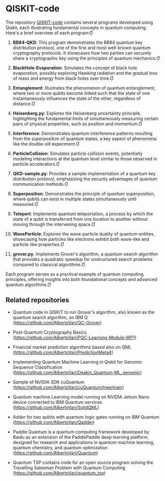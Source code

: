 # QISKIT-code

The repository [QISKIT-code](https://github.com/AlbertoVari/QISKIT-code) contains several programs developed using Qiskit, each illustrating fundamental concepts in quantum computing. Here's a brief overview of each program:

1. **BB84-QKD**: This program demonstrates the BB84 quantum key distribution protocol, one of the first and most well-known quantum cryptography protocols. It showcases how two parties can securely share a cryptographic key using the principles of quantum mechanics.

2. **BlackHole-Evaporation**: Simulates the concept of black hole evaporation, possibly exploring Hawking radiation and the gradual loss of mass and energy from black holes over time.

3. **Entanglement**: Illustrates the phenomenon of quantum entanglement, where two or more qubits become linked such that the state of one instantaneously influences the state of the other, regardless of distance.

4. **Heisenberg.py**: Explores the Heisenberg uncertainty principle, highlighting the fundamental limits of simultaneously measuring certain pairs of physical properties, such as position and momentum.

5. **Interference**: Demonstrates quantum interference patterns resulting from the superposition of quantum states, a key aspect of phenomena like the double-slit experiment.

6. **ParticleCollision**: Simulates particle collision events, potentially modeling interactions at the quantum level similar to those observed in particle accelerators.

7. **QKD-sample.py**: Provides a sample implementation of a quantum key distribution protocol, emphasizing the security advantages of quantum communication methods.

8. **Superposition**: Demonstrates the principle of quantum superposition, where qubits can exist in multiple states simultaneously until measured.

9. **Teleport**: Implements quantum teleportation, a process by which the state of a qubit is transferred from one location to another without moving through the intervening space.

10. **WaveParticle**: Explores the wave-particle duality of quantum entities, showcasing how particles like electrons exhibit both wave-like and particle-like properties.

11. **grover.py**: Implements Grover's algorithm, a quantum search algorithm that provides a quadratic speedup for unstructured search problems compared to classical algorithms.

Each program serves as a practical example of quantum computing principles, offering insights into both foundational concepts and advanced quantum algorithms. 


## Related repositories

- Quantum code in QISKIT to run Grover's algorithm, also known as the quantum search algorithm, on IBM Q (https://github.com/AlbertoVari/QC-Grover)

- Post-Quantum Cryptography Basics (https://github.com/AlbertoVari/PQC-Learning-Module-WP1)

- Financial market prediction algorithms based also on QML (https://github.com/AlbertoVari/PredictionMeta4)

- Implementing Quantum Machine Learning in Qiskit for Genomic Sequence Classification (https://github.com/AlbertoVari/Deakin_Quantum-ML_genomic)

- Sample of NVIDIA SDK cuQuantum (https://github.com/AlbertoVari/cuQuantum/tree/main)

- Quantum machine Learning model running on NVIDIA Jetson Nano device connected to IBM Quantum services (https://github.com/AlbertoVari/SolidQML)

- Adder for two qubits with quantum logic gates running on IBM Quantum (https://github.com/AlbertoVari/Qadder)

- Paddle Quantum is a quantum computing framework developed by Baidu as an extension of the PaddlePaddle deep learning platform, designed for research and applications in quantum machine learning, quantum chemistry, and quantum optimization (https://github.com/AlbertoVari/Quantum)

- Quantum TSP contains code for an open source program solving the Travelling Salesman Problem with Quantum Computing (https://github.com/AlbertoVari/quantum_tsp)


